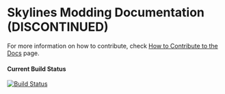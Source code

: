 # Skylines Modding Documentation (DISCONTINUED)

For more information on how to contribute, check [How to Contribute to the Docs](https://skylines-modding-docs.readthedocs.io/en/master/contributing.html) page.

#### Current Build Status
[![Build Status](https://travis-ci.org/SkylinesModding/Docs.svg)](https://travis-ci.org/SkylinesModding/Docs)
